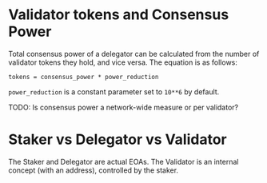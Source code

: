 # Validator tokens and Consensus Power

Total consensus power of a delegator can be calculated from the number of validator tokens they hold, and vice versa. 
The equation is as follows:

```
tokens = consensus_power * power_reduction
```

`power_reduction` is a constant parameter set to `10**6` by default.

TODO: Is consensus power a network-wide measure or per validator?

# Staker vs Delegator vs Validator
The Staker and Delegator are actual EOAs.
The Validator is an internal concept (with an address), controlled by the staker.